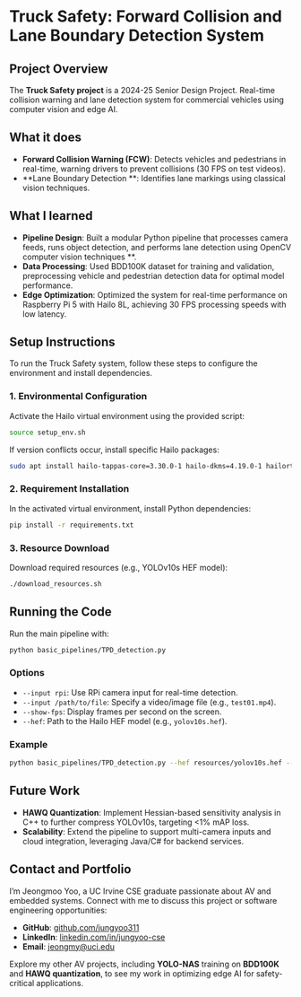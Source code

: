 # Truck Safety: Forward Collision and Lane Boundary Detection System

## Project Overview
The **Truck Safety project** is a 2024-25 Senior Design Project. Real-time collision warning and lane detection system for commercial vehicles using computer vision and edge AI.

## What it does
- **Forward Collision Warning (FCW)**: Detects vehicles and pedestrians in real-time, warning drivers to prevent collisions (30 FPS on test videos).
- **Lane Boundary Detection **: Identifies lane markings using classical vision techniques.

## What I learned
- **Pipeline Design**: Built a modular Python pipeline that processes camera feeds, runs object detection, and performs lane detection using OpenCV computer vision techniques **.
- **Data Processing**: Used BDD100K dataset for training and validation, preprocessing vehicle and pedestrian detection data for optimal model performance.
- **Edge Optimization**: Optimized the system for real-time performance on Raspberry Pi 5 with Hailo 8L, achieving 30 FPS processing speeds with low latency.


## Setup Instructions
To run the Truck Safety system, follow these steps to configure the environment and install dependencies.

### 1. Environmental Configuration
Activate the Hailo virtual environment using the provided script:
```bash
source setup_env.sh
```
If version conflicts occur, install specific Hailo packages:
```bash
sudo apt install hailo-tappas-core=3.30.0-1 hailo-dkms=4.19.0-1 hailort=4.19.0-3
```

### 2. Requirement Installation
In the activated virtual environment, install Python dependencies:
```bash
pip install -r requirements.txt
```

### 3. Resource Download
Download required resources (e.g., YOLOv10s HEF model):
```bash
./download_resources.sh
```

## Running the Code
Run the main pipeline with:
```bash
python basic_pipelines/TPD_detection.py
```

### Options
- `--input rpi`: Use RPi camera input for real-time detection.
- `--input /path/to/file`: Specify a video/image file (e.g., `test01.mp4`).
- `--show-fps`: Display frames per second on the screen.
- `--hef`: Path to the Hailo HEF model (e.g., `yolov10s.hef`).

### Example
```bash
python basic_pipelines/TPD_detection.py --hef resources/yolov10s.hef --input resources/test01.mp4 --show-fps
```

## Future Work
- **HAWQ Quantization**: Implement Hessian-based sensitivity analysis in C++ to further compress YOLOv10s, targeting <1% mAP loss.
- **Scalability**: Extend the pipeline to support multi-camera inputs and cloud integration, leveraging Java/C# for backend services.

## Contact and Portfolio
I’m Jeongmoo Yoo, a UC Irvine CSE graduate passionate about AV and embedded systems. Connect with me to discuss this project or software engineering opportunities:
- **GitHub**: [github.com/jungyoo311](https://github.com/jungyoo311)
- **LinkedIn**: [linkedin.com/in/jungyoo-cse](https://linkedin.com/in/yourprofile)
- **Email**: [jeongmy@uci.edu](mailto:jeongmy@uci.edu)

Explore my other AV projects, including **YOLO-NAS** training on **BDD100K** and **HAWQ quantization**, to see my work in optimizing edge AI for safety-critical applications.
